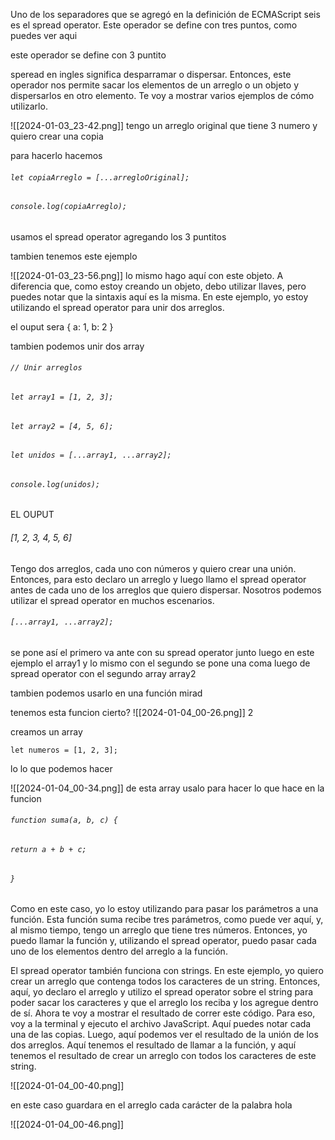  Uno de los separadores que se agregó en la definición de ECMAScript seis es el spread operator. Este operador se define con tres puntos, como puedes ver aqui





este operador se define con 3 puntito

speread en ingles significa desparramar o dispersar. Entonces, este operador nos permite sacar los elementos de un arreglo o un objeto y dispersarlos en otro elemento. Te voy a mostrar varios ejemplos de cómo utilizarlo. 

![[2024-01-03_23-42.png]]
tengo un arreglo original que  tiene 3 numero y quiero crear una copia 

para hacerlo hacemos 

###### `let copiaArreglo = [...arregloOriginal];`

###### `console.log(copiaArreglo);`

usamos el spread operator agregando los 3 puntitos



tambien tenemos este ejemplo

![[2024-01-03_23-56.png]]
lo mismo hago aquí con este objeto. A diferencia que, como estoy creando un objeto, debo utilizar llaves, pero puedes notar que la sintaxis aquí es la misma. En este ejemplo, yo estoy utilizando el spread operator para unir dos arreglos. 

el ouput sera { a: 1, b: 2 }


tambien podemos unir dos array

###### `// Unir arreglos`

###### `let array1 = [1, 2, 3];`

###### `let array2 = [4, 5, 6];`

###### `let unidos = [...array1, ...array2];`

###### `console.log(unidos);`

EL OUPUT
###### [1, 2, 3, 4, 5, 6]

Tengo dos arreglos, cada uno con números y quiero crear una unión. Entonces, para esto declaro un arreglo y luego llamo el spread operator antes de cada uno de los arreglos que quiero dispersar. Nosotros podemos utilizar el spread operator en muchos escenarios.


###### `[...array1, ...array2];`


se pone así   el primero va ante con su spread operator  junto luego en este ejemplo el array1 y lo  mismo con el segundo
se pone una coma luego de spread operator con el segundo array array2  


tambien podemos usarlo en una función mirad 


tenemos esta funcion cierto?
![[2024-01-04_00-26.png]]
2

creamos un array 

```
let numeros = [1, 2, 3];
```


lo lo que podemos hacer 


![[2024-01-04_00-34.png]]
de esta array usalo para hacer lo que hace en la funcion

###### `function suma(a, b, c) {`

###### `return a + b + c;`

###### `}`
 Como en este caso, yo lo estoy utilizando para pasar los parámetros a una función. Esta función suma recibe tres parámetros, como puede ver aquí, y, al mismo tiempo, tengo un arreglo que tiene tres números. Entonces, yo puedo llamar la función y, utilizando el spread operator, puedo pasar cada uno de los elementos dentro del arreglo a la función.



 El spread operator también funciona con strings. En este ejemplo, yo quiero crear un arreglo que contenga todos los caracteres de un string. Entonces, aquí, yo declaro el arreglo y utilizo el spread operator sobre el string para poder sacar los caracteres y que el arreglo los reciba y los agregue dentro de sí. Ahora te voy a mostrar el resultado de correr este código. Para eso, voy a la terminal y ejecuto el archivo JavaScript. Aquí puedes notar cada una de las copias. Luego, aquí podemos ver el resultado de la unión de los dos arreglos. Aquí tenemos el resultado de llamar a la función, y aquí tenemos el resultado de crear un arreglo con todos los caracteres de este string. 

![[2024-01-04_00-40.png]]

en este caso guardara  en el arreglo cada carácter de la palabra hola

![[2024-01-04_00-46.png]]
